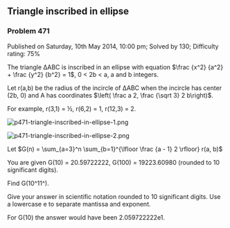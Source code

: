 Triangle inscribed in ellipse
-----------------------------

### Problem 471

Published on Saturday, 10th May 2014, 10:00 pm; Solved by 130;
Difficulty rating: 75%

The triangle ΔABC is inscribed in an ellipse with equation \$\\frac
{x\^2} {a\^2} + \\frac {y\^2} {b\^2} = 1\$, 0 \< 2b \< a, a and b
integers.

Let r(a,b) be the radius of the incircle of ΔABC when the incircle has
center (2b, 0) and A has coordinates \$\\left( \\frac a 2, \\frac
{\\sqrt 3} 2 b\\right)\$.

For example, r(3,1) = ½, r(6,2) = 1, r(12,3) = 2.

![p471-triangle-inscribed-in-ellipse-1.png](project/images/p471-triangle-inscribed-in-ellipse-1.png)

![p471-triangle-inscribed-in-ellipse-2.png](project/images/p471-triangle-inscribed-in-ellipse-2.png)

Let \$G(n) = \\sum\_{a=3}\^n \\sum\_{b=1}\^{\\lfloor \\frac {a - 1} 2
\\rfloor} r(a, b)\$

You are given G(10) = 20.59722222, G(100) = 19223.60980 (rounded to 10
significant digits).

Find G(10^11^).

Give your answer in scientific notation rounded to 10 significant
digits. Use a lowercase e to separate mantissa and exponent.

For G(10) the answer would have been 2.059722222e1.
